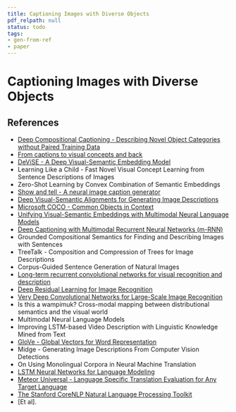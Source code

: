 ```yaml
---
title: Captioning Images with Diverse Objects
pdf_relpath: null
status: todo
tags:
- gen-from-ref
- paper
---
```


# Captioning Images with Diverse Objects

## References

- [Deep Compositional Captioning - Describing Novel Object Categories without Paired Training Data](./deep-compositional-captioning-describing-novel-object-categories-without-paired-training-data.md)
- [From captions to visual concepts and back](./from-captions-to-visual-concepts-and-back.md)
- [DeViSE - A Deep Visual-Semantic Embedding Model](./devise-a-deep-visual-semantic-embedding-model.md)
- Learning Like a Child - Fast Novel Visual Concept Learning from Sentence Descriptions of Images
- Zero-Shot Learning by Convex Combination of Semantic Embeddings
- [Show and tell - A neural image caption generator](./show-and-tell-a-neural-image-caption-generator.md)
- [Deep Visual-Semantic Alignments for Generating Image Descriptions](./deep-visual-semantic-alignments-for-generating-image-descriptions.md)
- [Microsoft COCO - Common Objects in Context](./microsoft-coco-common-objects-in-context.md)
- [Unifying Visual-Semantic Embeddings with Multimodal Neural Language Models](./unifying-visual-semantic-embeddings-with-multimodal-neural-language-models.md)
- [Deep Captioning with Multimodal Recurrent Neural Networks (m-RNN)](./deep-captioning-with-multimodal-recurrent-neural-networks-m-rnn.md)
- Grounded Compositional Semantics for Finding and Describing Images with Sentences
- TreeTalk - Composition and Compression of Trees for Image Descriptions
- Corpus-Guided Sentence Generation of Natural Images
- [Long-term recurrent convolutional networks for visual recognition and description](./long-term-recurrent-convolutional-networks-for-visual-recognition-and-description.md)
- [Deep Residual Learning for Image Recognition](./deep-residual-learning-for-image-recognition.md)
- [Very Deep Convolutional Networks for Large-Scale Image Recognition](./very-deep-convolutional-networks-for-large-scale-image-recognition.md)
- Is this a wampimuk? Cross-modal mapping between distributional semantics and the visual world
- Multimodal Neural Language Models
- Improving LSTM-based Video Description with Linguistic Knowledge Mined from Text
- [GloVe - Global Vectors for Word Representation](./glove-global-vectors-for-word-representation.md)
- Midge - Generating Image Descriptions From Computer Vision Detections
- On Using Monolingual Corpora in Neural Machine Translation
- [LSTM Neural Networks for Language Modeling](./lstm-neural-networks-for-language-modeling.md)
- [Meteor Universal - Language Specific Translation Evaluation for Any Target Language](./meteor-universal-language-specific-translation-evaluation-for-any-target-language.md)
- [The Stanford CoreNLP Natural Language Processing Toolkit](./the-stanford-corenlp-natural-language-processing-toolkit.md)
- [Et al].
